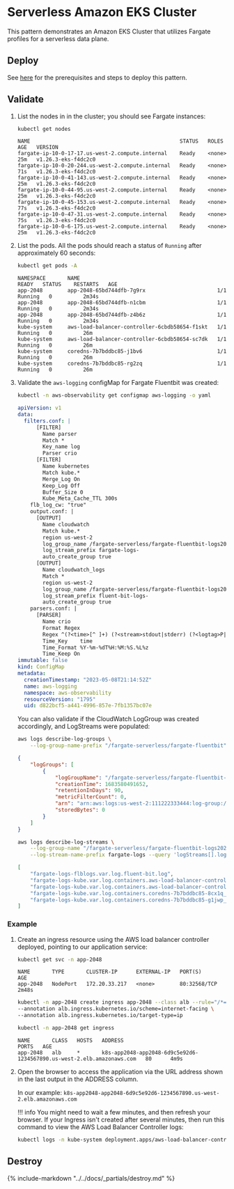 # Serverless Amazon EKS Cluster

This pattern demonstrates an Amazon EKS Cluster that utilizes Fargate profiles for a serverless data plane.

## Deploy

See [here](https://aws-ia.github.io/terraform-aws-eks-blueprints/getting-started/#prerequisites) for the prerequisites and steps to deploy this pattern.

## Validate

1. List the nodes in in the cluster; you should see Fargate instances:

    ```sh
    kubectl get nodes
    ```

    ```text
    NAME                                                STATUS   ROLES    AGE   VERSION
    fargate-ip-10-0-17-17.us-west-2.compute.internal    Ready    <none>   25m   v1.26.3-eks-f4dc2c0
    fargate-ip-10-0-20-244.us-west-2.compute.internal   Ready    <none>   71s   v1.26.3-eks-f4dc2c0
    fargate-ip-10-0-41-143.us-west-2.compute.internal   Ready    <none>   25m   v1.26.3-eks-f4dc2c0
    fargate-ip-10-0-44-95.us-west-2.compute.internal    Ready    <none>   25m   v1.26.3-eks-f4dc2c0
    fargate-ip-10-0-45-153.us-west-2.compute.internal   Ready    <none>   77s   v1.26.3-eks-f4dc2c0
    fargate-ip-10-0-47-31.us-west-2.compute.internal    Ready    <none>   75s   v1.26.3-eks-f4dc2c0
    fargate-ip-10-0-6-175.us-west-2.compute.internal    Ready    <none>   25m   v1.26.3-eks-f4dc2c0
    ```

2. List the pods. All the pods should reach a status of `Running` after approximately 60 seconds:

    ```sh
    kubectl get pods -A
    ```

    ```text
    NAMESPACE       NAME                                            READY   STATUS    RESTARTS   AGE
    app-2048        app-2048-65bd744dfb-7g9rx                       1/1     Running   0          2m34s
    app-2048        app-2048-65bd744dfb-n1cbm                       1/1     Running   0          2m34s
    app-2048        app-2048-65bd744dfb-z4b6z                       1/1     Running   0          2m34s
    kube-system     aws-load-balancer-controller-6cbdb58654-f1skt   1/1     Running   0          26m
    kube-system     aws-load-balancer-controller-6cbdb58654-sc7dk   1/1     Running   0          26m
    kube-system     coredns-7b7bddbc85-j1bv6                        1/1     Running   0          26m
    kube-system     coredns-7b7bddbc85-rg2zq                        1/1     Running   0          26m
    ```

3. Validate the `aws-logging` configMap for Fargate Fluentbit was created:

    ```sh
    kubectl -n aws-observability get configmap aws-logging -o yaml
    ```

    ```yaml
    apiVersion: v1
    data:
      filters.conf: |
          [FILTER]
            Name parser
            Match *
            Key_name log
            Parser crio
          [FILTER]
            Name kubernetes
            Match kube.*
            Merge_Log On
            Keep_Log Off
            Buffer_Size 0
            Kube_Meta_Cache_TTL 300s
        flb_log_cw: "true"
        output.conf: |
          [OUTPUT]
            Name cloudwatch
            Match kube.*
            region us-west-2
            log_group_name /fargate-serverless/fargate-fluentbit-logs2024091817475518540000000a
            log_stream_prefix fargate-logs-
            auto_create_group true
          [OUTPUT]
            Name cloudwatch_logs
            Match *
            region us-west-2
            log_group_name /fargate-serverless/fargate-fluentbit-logs2024091817475518540000000a
            log_stream_prefix fluent-bit-logs-
            auto_create_group true
        parsers.conf: |
          [PARSER]
            Name crio
            Format Regex
            Regex ^(?<time>[^ ]+) (?<stream>stdout|stderr) (?<logtag>P|F) (?<log>.*)$
            Time_Key    time
            Time_Format %Y-%m-%dT%H:%M:%S.%L%z
            Time_Keep On
    immutable: false
    kind: ConfigMap
    metadata:
      creationTimestamp: "2023-05-08T21:14:52Z"
      name: aws-logging
      namespace: aws-observability
      resourceVersion: "1795"
      uid: d822bcf5-a441-4996-857e-7fb1357bc07e
    ```

    You can also validate if the CloudWatch LogGroup was created accordingly, and LogStreams were populated:

    ```sh
    aws logs describe-log-groups \
        --log-group-name-prefix "/fargate-serverless/fargate-fluentbit"
    ```

    ```json
    {
        "logGroups": [
            {
                "logGroupName": "/fargate-serverless/fargate-fluentbit-logs20230509014113352200000006",
                "creationTime": 1683580491652,
                "retentionInDays": 90,
                "metricFilterCount": 0,
                "arn": "arn:aws:logs:us-west-2:111222333444:log-group:/fargate-serverless/fargate-fluentbit-logs20230509014113352200000006:*",
                "storedBytes": 0
            }
        ]
    }
    ```

    ```sh
    aws logs describe-log-streams \
        --log-group-name "/fargate-serverless/fargate-fluentbit-logs20230509014113352200000006" \
        --log-stream-name-prefix fargate-logs --query 'logStreams[].logStreamName'
    ```

    ```json
    [
        "fargate-logs-flblogs.var.log.fluent-bit.log",
        "fargate-logs-kube.var.log.containers.aws-load-balancer-controller-7f989fc6c-gr1sq_kube-system_aws-load-balancer-controller-feaa22b4cdaa71ecfc8355feb81d4b61ea85598a7bb57aef07667c767c6b98e4.log",
        "fargate-logs-kube.var.log.containers.aws-load-balancer-controller-7f989fc6c-wzr46_kube-system_aws-load-balancer-controller-69075ea9ab3c7474eac2a1696d3a84a848a151420cd783d79aeef960b181567f.log",
        "fargate-logs-kube.var.log.containers.coredns-7b7bddbc85-8cx1q_kube-system_coredns-9e4f3ab435269a566bcbaa606c02c146ad58508e67cef09fa87d5c09e4ac0088.log",
        "fargate-logs-kube.var.log.containers.coredns-7b7bddbc85-g1jwp_kube-system_coredns-11016818361cd68c32bf8f0b1328f3d92a6d7b8cf5879bfe8b301f393cb011cc.log"
    ]
    ```

### Example

1. Create an ingress resource using the AWS load balancer controller deployed, pointing to our application service:

    ```sh
    kubectl get svc -n app-2048
    ```

    ```text
    NAME       TYPE       CLUSTER-IP      EXTERNAL-IP   PORT(S)        AGE
    app-2048   NodePort   172.20.33.217   <none>        80:32568/TCP   2m48s
    ```

    ```sh
    kubectl -n app-2048 create ingress app-2048 --class alb --rule="/*=app-2048:80" \
    --annotation alb.ingress.kubernetes.io/scheme=internet-facing \
    --annotation alb.ingress.kubernetes.io/target-type=ip
    ```

    ```sh
    kubectl -n app-2048 get ingress
    ```

    ```text
    NAME       CLASS   HOSTS   ADDRESS                                                                 PORTS   AGE
    app-2048   alb     *       k8s-app2048-app2048-6d9c5e92d6-1234567890.us-west-2.elb.amazonaws.com   80      4m9s
    ```

2. Open the browser to access the application via the URL address shown in the last output in the ADDRESS column.

    In our example: `k8s-app2048-app2048-6d9c5e92d6-1234567890.us-west-2.elb.amazonaws.com`

    !!! info
        You might need to wait a few minutes, and then refresh your browser.
        If your Ingress isn't created after several minutes, then run this command to view the AWS Load Balancer Controller logs:

    ```sh
    kubectl logs -n kube-system deployment.apps/aws-load-balancer-controller
    ```

## Destroy

{%
   include-markdown "../../docs/_partials/destroy.md"
%}
